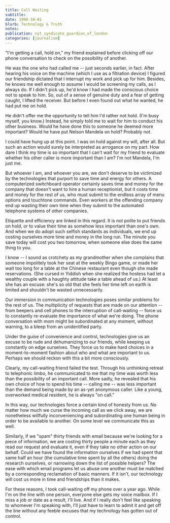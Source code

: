 ```yaml
---
title: Call Waiting
subtitle: 
date: 1998-10-01
blurb: Technology & Truth
notes: 
publication: nyt_syndicate_guardian_of_london
categories: [journalism]
---
```


"I'm getting a call, hold on," my friend explained before clicking off our phone conversation to check on the possibility of another.

He was the one who had called me -- just seconds earlier, in fact. After hearing his voice on the machine (which I use as a filtration device) I figured our friendship dictated that I interrupt my work and pick up for him. Besides, he knows me well enough to assume I would be screening my calls, as I always do. If I didn't pick up, he'd know I had made the conscious choice not to speak to him. So, out of a sense of genuine duty and a fear of getting caught, I lifted the receiver. But before I even found out what he wanted, he had put me on hold.

He didn't offer me the opportunity to tell him I'd rather not hold. (I'm busy myself, you know.) Instead, he simply told me to wait for him to conduct his other business. Would he have done this to someone he deemed more important? Would he have put Nelson Mandela on hold? Probably not.

I could have hung up at this point. I was on hold against my will, after all. But such an action would surely be interpreted as arrogance on my part. How dare I think my time is so important that I can't wait for my friend to evaluate whether his other caller is more important than I am? I'm not Mandela, I'm just me.

But whoever I am, and whoever you are, we don't deserve to be victimized by the technologies that purport to save time and energy for others. A computerized switchboard operator certainly saves time and money for the company that doesn't want to hire a human receptionist, but it costs time and money for the rest of us, who must submit to the endless array of menu options and touchtone commands. Even workers at the offending company end up wasting their own time when they submit to the automated telephone systems of *other* companies.

Etiquette and efficiency are linked in this regard. It is not polite to put friends on hold, or to value their time as somehow less important than one's own. And when we do adopt such selfish standards as individuals, we end up costing ourselves more time and money in the long run. The minute you save today will cost you two tomorrow, when someone else does the same thing to you.

I know -- I sound as crotchety as my grandmother when she complains that someone impolitely took her seat at the weekly Bingo game, or made her wait too long for a table at the Chinese restaurant even though she made reservations. (She cursed in Yiddish when she realized the hostess had let a wealthy couple with a haughty attitude take a table ahead of us.) At least she has an excuse: she's so old that she feels her time left on earth is limited and shouldn't be wasted unnecessarily.

Our immersion in communication technologies poses similar problems for the rest of us. The multiplicity of requests that are made on our attention -- from beepers and cell phones to the interruption of call-waiting -- force us to constantly re-evaluate the importance of what we're doing. The phone conversation with mom might be subordinated at any moment, without warning, to a bleep from an unidentified party.

Under the guise of convenience and control, technologies give us an excuse to be rude and dehumanizing to our friends, while keeping us constantly on edge ourselves. They force us to make hard choices in a moment-to-moment fashion about who and what are important to us. Perhaps we should reckon with this a bit more consciously.

Clearly, my call-waiting friend failed the test. Through his unthinking retreat to telephonic limbo, he communicated to me that my time was worth less than the possibility of an important call. More sadly, he revealed that his own choice of how to spend his time -- calling me -- was less important than the demand being made by an as-yet anonymous caller. Like a young, overworked medical resident, he is always "on call."

In this way, our technologies force a certain kind of honesty from us. No matter how much we curse the incoming call as we click away, we are nonetheless willfully inconveniencing and subordinating one human being in order to be available to another. On some level we communicate this as well.

Similarly, if we "spam" thirty friends with email because we're looking for a piece of information, we are costing thirty people a minute each as they read our request and evaluate it, even if they take no other action on our behalf. Could we have found the information ourselves if we had spent that same half an hour (the cumulative time spent by all the others) doing the research ourselves, or narrowing down the list of possible helpers? The ease with which email programs let us abuse one another must be matched by a corresponding reclamation of basic manners. If it isn't, our technology will cost us more in time and friendships than it makes.

For these reasons, I took call-waiting off my phone over a year ago. While I'm on the line with one person, everyone else gets my voice mailbox. If I miss a job or date as a result, I'll live. And if I really don't feel like speaking to whomever I'm speaking with, I'll just have to learn to admit it and get off the line without any feeble excuses that my technology has gotten out of control.
